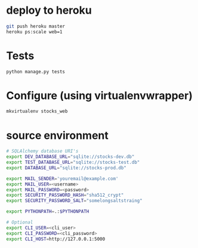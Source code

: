 # deploy to heroku
```bash
git push heroku master
heroku ps:scale web=1
```

# Tests
```bash
python manage.py tests
```

# Configure (using virtualenvwrapper)
```bash
mkvirtualenv stocks_web
```

# source environment
```bash
# SQLAlchemy database URI's
export DEV_DATABASE_URL="sqlite://stocks-dev.db"
export TEST_DATABASE_URL="sqlite://stocks-test.db"
export DATABASE_URL="sqlite://stocks-prod.db"

export MAIL_SENDER='youremail@example.com'
export MAIL_USER=<username>
export MAIL_PASSWORD=<password>
export SECURITY_PASSWORD_HASH="sha512_crypt"
export SECURITY_PASSWORD_SALT="somelongsaltstraing"

export PYTHONPATH=.:$PYTHONPATH

# Optional
export CLI_USER=<cli_user>
export CLI_PASSWORD=<cli_password>
export CLI_HOST=http://127.0.0.1:5000
```
